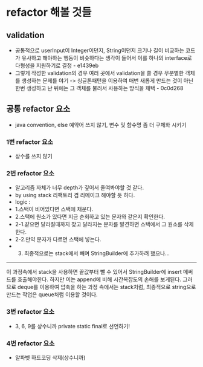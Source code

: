 # refactor 해볼 것들

## validation

- 공통적으로 userInput이 Integer이던지, String이던지 크기나 길이 비교하는 코드가 유사하고 해야하는 행동이 비슷하다는 생각이 들어서 이를 하나의 interface로 다형성을 지원하기로 결정 - e1439eb
- 그렇게 작성한 validation의 경우 여러 곳에서 validation을 쓸 경우 무분별한 객체를 생성하는 문제를 야기 -> 싱글톤패턴을 이용하여 매번 새롭게 만드는 것이 아닌 한번 생성하고 난 뒤에는 그 객체를 불러서 사용하는 방식을 채택 - 0c0d268

## 공통 refactor 요소

- java convention, else 예약어 쓰지 않기, 변수 및 함수명 좀 더 구체화 시키기

### 1번 refactor 요소

- 상수를 쓰지 않기

### 2번 refactor 요소

- 알고리즘 자체가 너무 depth가 깊어서 줄여봐야할 것 같다.
- by using stack 리팩토리 겸 리메이크 해야할 듯 하다.
- logic : 
- 1.스택이 비어있다면 스택에 채운다.
- 2.스택에 원소가 있다면 지금 순회하고 있는 문자와 같은지 확인한다.
- 2-1.같으면 달라질때까지 찾고 달라지는 문자를 발견하면 스택에서 그 원소를 삭제한다.
- 2-2.만약 문자가 다르면 스택에 넣는다.
- 3. 최종적으로는 stack에서 빼며 StringBuilder에 추가하려 했으나...
----
이 과정속에서 stack을 사용하면 끝값부터 뺄 수 있어서 StringBuilder에 insert 메써드를 호출해야한다. 하지만 이는 append에 비해 시간복잡도의 손해를 보게된다. 그러므로 deque를 이용하여 압축을 하는 과정 속에서는 stack처럼, 최종적으로 string으로 만드는 작업은 queue처럼 이용할 것이다.

### 3번 refactor 요소

- 3, 6, 9를 상수니까 private static final로 선언하기!

### 4번 refactor 요소

- 알파벳 하드코딩 삭제(상수니까)

